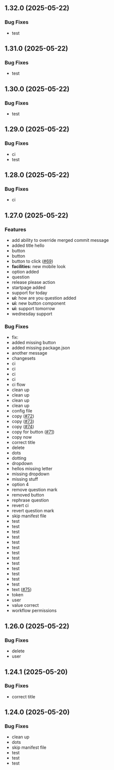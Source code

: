 ## 1.32.0 (2025-05-22)

### Bug Fixes

- test

## 1.31.0 (2025-05-22)

### Bug Fixes

- test

## 1.30.0 (2025-05-22)

### Bug Fixes

- test

## 1.29.0 (2025-05-22)

### Bug Fixes

- ci
- test

## 1.28.0 (2025-05-22)

### Bug Fixes

- ci

## 1.27.0 (2025-05-22)

### Features

- add ability to override merged commit message
- added title hello
- button
- button
- button to click ([#69](https://github.com/mrarnolds/test/issues/69))
- **facilities:** new mobile look
- option added
- question
- release please action
- startpage added
- support for today
- **ui:** how are you question added
- **ui:** new button component
- **ui:** support tomorrow
- wednesday support

### Bug Fixes

- fix:
- added missing button
- added missing package.json
- another message
- changesets
- ci
- ci
- ci
- ci
- ci flow
- clean up
- clean up
- clean up
- clean up
- config file
- copy ([#72](https://github.com/mrarnolds/test/issues/72))
- copy ([#73](https://github.com/mrarnolds/test/issues/73))
- copy ([#74](https://github.com/mrarnolds/test/issues/74))
- copy for button ([#71](https://github.com/mrarnolds/test/issues/71))
- copy now
- correct title
- delete
- dots
- dotting
- dropdown
- hellos missing letter
- missing dropdown
- missing stuff
- option 4
- remove question mark
- removed button
- rephrase question
- revert ci
- revert question mark
- skip manifest file
- test
- test
- test
- test
- test
- test
- test
- test
- test
- test
- test
- test
- test
- text ([#75](https://github.com/mrarnolds/test/issues/75))
- token
- user
- value correct
- workflow permissions

## 1.26.0 (2025-05-22)

### Bug Fixes

- delete
- user

## 1.24.1 (2025-05-20)

### Bug Fixes

- correct title

## 1.24.0 (2025-05-20)

### Bug Fixes

- clean up
- dots
- skip manifest file
- test
- test
- test

